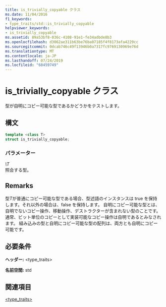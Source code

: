 ```yaml
---
title: is_trivially_copyable クラス
ms.date: 11/04/2016
f1_keywords:
- type_traits/std::is_trivially_copyable
helpviewer_keywords:
- is_trivially_copyable
ms.assetid: 89a53bf8-036c-4108-91e1-fe34adbde8b3
ms.openlocfilehash: d3062ae311b63be76ba07185f4f8173afa4229cc
ms.sourcegitcommit: 0dcab746c49f13946b0a7317fc9769130969e76d
ms.translationtype: MT
ms.contentlocale: ja-JP
ms.lasthandoff: 07/24/2019
ms.locfileid: "68459749"
---
```

# <a name="istriviallycopyable-class"></a>is_trivially_copyable クラス

型が自明にコピー可能な型であるかどうかをテストします。

## <a name="syntax"></a>構文

```cpp
template <class T>
struct is_trivially_copyable;
```

### <a name="parameters"></a>パラメーター

*\T*\
照会する型。

## <a name="remarks"></a>Remarks

型*T*が普通にコピー可能な型である場合、型述語のインスタンスは true を保持します。それ以外の場合は、false を保持します。 自明にコピー可能な型とは、自明でないコピー操作、移動操作、デストラクターが含まれない型のことです。 通常、ビット単位のコピーとして実装可能なコピー操作は自明であるとみなされます。 組み込みの型と自明にコピー可能な型の配列は、両方とも自明にコピー可能です。

## <a name="requirements"></a>必要条件

**ヘッダー:** \<type_traits>

**名前空間:** std

## <a name="see-also"></a>関連項目

[<type_traits>](../standard-library/type-traits.md)

